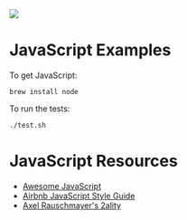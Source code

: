 <img src="https://raw.githubusercontent.com/rtoal/polyglot/master/docs/resources/javascript-logo-64.png">

# JavaScript Examples

To get JavaScript:

```
brew install node
```

To run the tests:

```
./test.sh
```

# JavaScript Resources

* [Awesome JavaScript](https://github.com/sorrycc/awesome-javascript)
* [Airbnb JavaScript Style Guide](https://github.com/airbnb/javascript)
* [Axel Rauschmayer's 2ality](http://www.2ality.com/)
